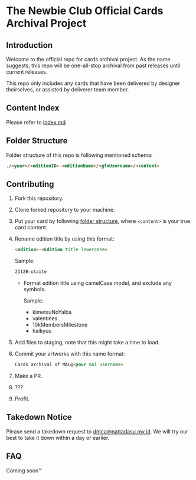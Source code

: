 # The Newbie Club Official Cards Archival Project

## Introduction

Welcome to the official repo for cards archival project. As the name suggests, this repo will be one-all-stop archival from past releases until current releases.

This repo only includes any cards that have been delivered by designer theirselves, or assisted by deliverer team member.

## Content Index

Please refer to [index.md](index.md)

## Folder Structure

Folder structure of this repo is following mentioned schema:

```html
./<year>/<editionID>-<editionName>/<gfxUsername>/<content>
```

## Contributing

1. Fork this repository.
2. Clone forked repository to your machine.
3. Put your card by following [folder structure](#folder-structure), where `<content>` is your true card content.
4. Rename edition title by using this format:

   ```html
   <edition>-<Edition title lowercase>
   ```

   Sample:

   ```html
   2112B-utaite
   ```

   * Format edition title using camelCase model, and exclude any symbols.

     Sample:
     * kimetsuNoYaiba
     * valentines
     * 10kMembersMilestone
     * haikyuu

5. Add files to staging, note that this might take a time to load.
6. Commit your artworks with this name format:

   ```html
   Cards archival of MAL@<your mal username>
   ```

7. Make a PR.
8. ???
9. Profit.

## Takedown Notice

Please send a takedown request to dmca@nattadasu.my.id. We will try our best to take it down within a day or earlier.

## FAQ

Coming soon:tm:
